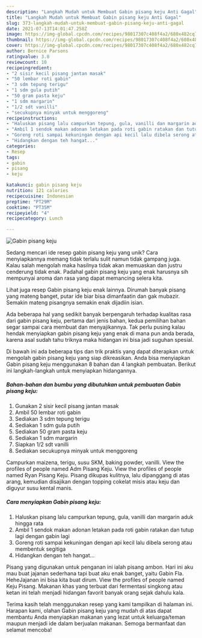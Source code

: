 ```yaml
---
description: "Langkah Mudah untuk Membuat Gabin pisang keju Anti Gagal"
title: "Langkah Mudah untuk Membuat Gabin pisang keju Anti Gagal"
slug: 373-langkah-mudah-untuk-membuat-gabin-pisang-keju-anti-gagal
date: 2021-07-13T14:01:47.258Z
image: https://img-global.cpcdn.com/recipes/98017307c408f4a2/680x482cq70/gabin-pisang-keju-foto-resep-utama.jpg
thumbnail: https://img-global.cpcdn.com/recipes/98017307c408f4a2/680x482cq70/gabin-pisang-keju-foto-resep-utama.jpg
cover: https://img-global.cpcdn.com/recipes/98017307c408f4a2/680x482cq70/gabin-pisang-keju-foto-resep-utama.jpg
author: Bernice Parsons
ratingvalue: 3.8
reviewcount: 10
recipeingredient:
- "2 sisir kecil pisang jantan masak"
- "50 lembar roti gabin"
- "3 sdm tepung terigu"
- "1 sdm gula putih"
- "50 gram pasta keju"
- "1 sdm margarin"
- "1/2 sdt vanilli"
- "secukupnya minyak untuk menggoreng"
recipeinstructions:
- "Haluskan pisang lalu campurkan tepung, gula, vanilli dan margarin aduk hingga rata"
- "Ambil 1 sendok makan adonan letakan pada roti gabin ratakan dan tutup lagi dengan gabin lagi"
- "Goreng roti sampai kekuningan dengan api kecil lalu dibela serong atau membentuk segitiga"
- "Hidangkan dengan teh hangat..."
categories:
- Resep
tags:
- gabin
- pisang
- keju

katakunci: gabin pisang keju 
nutrition: 121 calories
recipecuisine: Indonesian
preptime: "PT29M"
cooktime: "PT35M"
recipeyield: "4"
recipecategory: Lunch

---
```



![Gabin pisang keju](https://img-global.cpcdn.com/recipes/98017307c408f4a2/680x482cq70/gabin-pisang-keju-foto-resep-utama.jpg)

Sedang mencari ide resep gabin pisang keju yang unik? Cara menyiapkannya memang tidak terlalu sulit namun tidak gampang juga. Kalau salah mengolah maka hasilnya tidak akan memuaskan dan justru cenderung tidak enak. Padahal gabin pisang keju yang enak harusnya sih mempunyai aroma dan rasa yang dapat memancing selera kita.

Lihat juga resep Gabin pisang keju enak lainnya. Dirumah banyak pisang yang mateng banget, putar ide biar bisa dimanfaatin dan gak mubazir. Semakin mateng pisangnya semakin enak dijadiin isian.

Ada beberapa hal yang sedikit banyak berpengaruh terhadap kualitas rasa dari gabin pisang keju, pertama dari jenis bahan, kedua pemilihan bahan segar sampai cara membuat dan menyajikannya. Tak perlu pusing kalau hendak menyiapkan gabin pisang keju yang enak di mana pun anda berada, karena asal sudah tahu triknya maka hidangan ini bisa jadi suguhan spesial.


Di bawah ini ada beberapa tips dan trik praktis yang dapat diterapkan untuk mengolah gabin pisang keju yang siap dikreasikan. Anda bisa menyiapkan Gabin pisang keju menggunakan 8 bahan dan 4 langkah pembuatan. Berikut ini langkah-langkah untuk menyiapkan hidangannya.

<!--inarticleads1-->

##### Bahan-bahan dan bumbu yang dibutuhkan untuk pembuatan Gabin pisang keju:

1. Gunakan 2 sisir kecil pisang jantan masak
1. Ambil 50 lembar roti gabin
1. Sediakan 3 sdm tepung terigu
1. Sediakan 1 sdm gula putih
1. Sediakan 50 gram pasta keju
1. Sediakan 1 sdm margarin
1. Siapkan 1/2 sdt vanilli
1. Sediakan secukupnya minyak untuk menggoreng


Campurkan maizena, terigu, susu SKM, baking powder, vanilli. View the profiles of people named Adm Pisang Keju. View the profiles of people named Ryan Pisang Keju. Pisang dikupas kulitnya, lalu dipanggang di atas arang, kemudian disajikan dengan topping cokelat misis atau keju dan diguyur susu kental manis. 

<!--inarticleads2-->

##### Cara menyiapkan Gabin pisang keju:

1. Haluskan pisang lalu campurkan tepung, gula, vanilli dan margarin aduk hingga rata
1. Ambil 1 sendok makan adonan letakan pada roti gabin ratakan dan tutup lagi dengan gabin lagi
1. Goreng roti sampai kekuningan dengan api kecil lalu dibela serong atau membentuk segitiga
1. Hidangkan dengan teh hangat...


Pisang yang digunakan untuk penganan ini ialah pisang ambon. Hari ini aku mau buat jajanan sederhana tapi buat aku enak banget, yaitu Gabin Fla. HeheJajanan ini bisa kita buat dirum. View the profiles of people named Keju Pisang. Makanan khas yang terbuat dari fermentasi singkong atau ketan ini telah menjadi hidangan favorit banyak orang sejak dahulu kala. 

Terima kasih telah menggunakan resep yang kami tampilkan di halaman ini. Harapan kami, olahan Gabin pisang keju yang mudah di atas dapat membantu Anda menyiapkan makanan yang lezat untuk keluarga/teman maupun menjadi ide dalam berjualan makanan. Semoga bermanfaat dan selamat mencoba!

